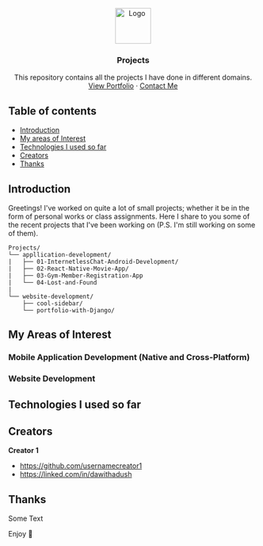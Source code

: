 <p align="center">
  <a href="https://github.com/Eba-1/Projects">
    <img src="https://via.placeholder.com/72" alt="Logo" width=72 height=72>
  </a>

  <h3 align="center">Projects</h3>

  <p align="center">
    This repository contains all the projects I have done in different domains.
    <br>
    <a href="https://reponame/issues/new?template=bug.md">View Portfolio</a>
    ·
    <a href="https://reponame/issues/new?template=feature.md&labels=feature">Contact Me</a>
  </p>
</p>


## Table of contents

- [Introduction](#introduction)
- [My areas of Interest](#my-areas-of-interest)
- [Technologies I used so far](#technologies-I-used-so-far)
- [Creators](#creators)
- [Thanks](#thanks)



## Introduction

Greetings! I've worked on quite a lot of small projects; whether it be in the form of personal works or class assignments. Here I share to you some of the recent projects that I've been working on (P.S. I'm still working on some of them).  

```Repository Folder Structure
Projects/
└── appllication-development/
|   ├── 01-InternetlessChat-Android-Development/
|   ├── 02-React-Native-Movie-App/
|   ├── 03-Gym-Member-Registration-App
|   └── 04-Lost-and-Found
|
└── website-development/
    ├── cool-sidebar/
    └── portfolio-with-Django/
```

## My Areas of Interest

### Mobile Application Development (Native and Cross-Platform)

### Website Development

## Technologies I used so far

## Creators

**Creator 1**

- <https://github.com/usernamecreator1>
- <https://linked.com/in/dawithadush>

## Thanks

Some Text


Enjoy :metal:
